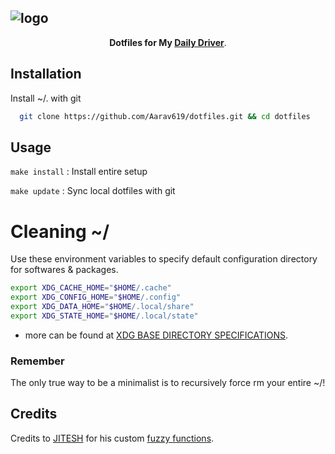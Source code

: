 ![logo](https://dotfiles.github.io/images/dotfiles-logo.png)
-
<div align="center"> 
	<b>Dotfiles for My <a href="https://github.com/Aarav619/Sway-On-Arch">Daily Driver</a></b>.
</div>

## Installation

Install ~/. with git

```bash
  git clone https://github.com/Aarav619/dotfiles.git && cd dotfiles
```
## Usage

`make install` : Install entire setup

`make update` : Sync local dotfiles with git


# Cleaning ~/

Use these environment variables to specify default configuration directory for softwares & packages.

```bash
export XDG_CACHE_HOME="$HOME/.cache"
export XDG_CONFIG_HOME="$HOME/.config"
export XDG_DATA_HOME="$HOME/.local/share"
export XDG_STATE_HOME="$HOME/.local/state"
```

- more can be found at [XDG BASE DIRECTORY SPECIFICATIONS](https://wiki.archlinux.org/title/XDG_Base_Directory).

### Remember
The only true way to be a minimalist is to recursively force rm your entire ~/!


## Credits

Credits to [JITESH](https://github.com/pixxel8/) for his custom  [fuzzy functions](https://github.com/pixxel8/dotfiles/blob/master/shell/fzfrc).